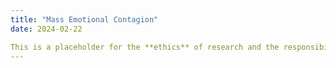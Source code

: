 ```yaml
---
title: "Mass Emotional Contagion"
date: 2024-02-22

This is a placeholder for the **ethics** of research and the responsibilities of practitioners of AI, ML, and Analytics in general.
---
```

